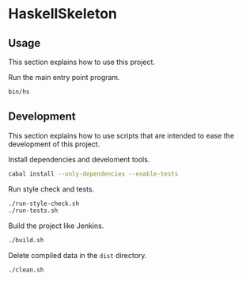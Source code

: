 # HaskellSkeleton

## Usage

This section explains how to use this project.

Run the main entry point program.

```sh
bin/hs
```


## Development

This section explains how to use scripts that are intended to ease the development of this project.

Install dependencies and develoment tools.

```sh
cabal install --only-dependencies --enable-tests
```

Run style check and tests.

```sh
./run-style-check.sh
./run-tests.sh
```

Build the project like Jenkins.

```sh
./build.sh
```

Delete compiled data in the `dist` directory.

```sh
./clean.sh
```
